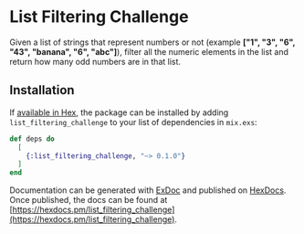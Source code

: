 # List Filtering Challenge

Given a list of strings that represent numbers or not 
(example **["1", "3", "6", "43", "banana", "6", "abc"]**), 
filter all the numeric elements in the list and return how many
odd numbers are in that list.

## Installation

If [available in Hex](https://hex.pm/docs/publish), the package can be installed
by adding `list_filtering_challenge` to your list of dependencies in `mix.exs`:

```elixir
def deps do
  [
    {:list_filtering_challenge, "~> 0.1.0"}
  ]
end
```

Documentation can be generated with [ExDoc](https://github.com/elixir-lang/ex_doc)
and published on [HexDocs](https://hexdocs.pm). Once published, the docs can
be found at [https://hexdocs.pm/list_filtering_challenge](https://hexdocs.pm/list_filtering_challenge).

